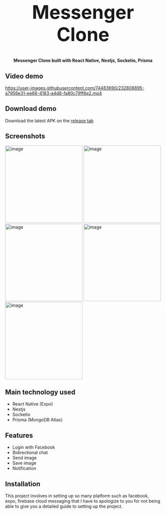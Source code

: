 <h1 align="center" style="font-size: 60px">Messenger Clone</h1>

<p align="center"><strong>Messenger Clone built with React Native, Nestjs, Socketio, Prisma</strong></p>

## Video demo

https://user-images.githubusercontent.com/74483690/232808895-a7956e31-ee66-4183-a4d8-fa80c79ff6e2.mp4

## Download demo
Download the latest APK on the [release tab](https://github.com/nuhoangcodon99/messenger-clone/releases/tag/latest)

## Screenshots

<p>
<img width="250" alt="image" src="https://user-images.githubusercontent.com/74483690/232812373-6e80ec54-9669-4148-81d6-ae536161ce10.png">
<img width="250" alt="image" src="https://user-images.githubusercontent.com/74483690/232812019-949664bb-d994-4247-bbf6-33e1ae9dead2.png">
<img width="250" alt="image" src="https://user-images.githubusercontent.com/74483690/232812237-ea1f8053-9fd5-4173-8f36-a36a72ee65e6.png">
<img width="250" alt="image" src="https://user-images.githubusercontent.com/74483690/232812312-da4ea97d-72c0-4770-b1a1-fce8d714e886.png">
<img width="250" alt="image" src="https://user-images.githubusercontent.com/74483690/232822310-0098e89b-fd0d-4845-9cfa-31b4c4cf88ff.png">
</p>

## Main technology used
- React Native (Expo)
- Nestjs
- Socketio
- Prisma (MongoDB Atlas)

## Features
- Login with Facebook
- Bidirectional chat
- Send image
- Save image
- Notification

## Installation
This project involves in setting up so many platform such as facebook, expo, firebase cloud messaging that I have to apologize to you for not being able to give you a detailed guide to setting up the project.
